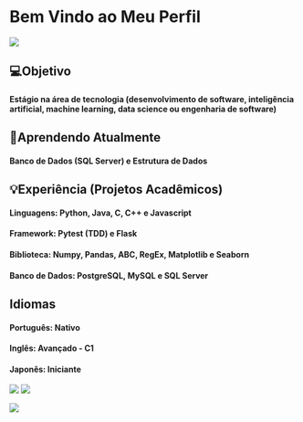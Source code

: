 # Bem Vindo ao Meu Perfil

<img src = "https://w0.peakpx.com/wallpaper/432/891/HD-wallpaper-rog-8-bit-republic-of-gamers-games-artist-artwork-digital-art-artstation.jpg">

## 💻Objetivo 
#### Estágio na área de tecnologia (desenvolvimento de software, inteligência artificial, machine learning, data science ou engenharia de software)

## 🔎Aprendendo Atualmente 
#### Banco de Dados (SQL Server) e Estrutura de Dados

## 💡Experiência (Projetos Acadêmicos)

#### Linguagens: Python, Java, C, C++ e Javascript
<!--
<p align = left>

<img src = "https://github.com/raul-rolim/raul-rolim/assets/69372064/44a8589e-9755-4249-897d-7f27a43068d7" width= 4%> 
<img src = "https://github.com/raul-rolim/raul-rolim/assets/69372064/2707a312-8531-4bbd-b77d-21101e2e4444" width= 4%>
<img src = "https://github.com/raul-rolim/raul-rolim/assets/69372064/0ce8f764-9cdf-4df0-939d-48a411e01909" width= 4%>
<img src = "https://github.com/raul-rolim/raul-rolim/assets/69372064/0d0a6de2-be0c-46de-9eb8-10bc86709a63" width= 4%>
-->
</p>

#### Framework: Pytest (TDD) e Flask
#### Biblioteca: Numpy, Pandas, ABC, RegEx, Matplotlib e Seaborn
#### Banco de Dados: PostgreSQL, MySQL e SQL Server

## Idiomas

#### Português: Nativo
#### Inglês: Avançado - C1
#### Japonês: Iniciante
<img src = "https://github-readme-stats.vercel.app/api?username=raul-rolim&theme=codeSTACKr"> <img src = "https://github-readme-stats.vercel.app/api/top-langs/?username=raul-rolim&layout=compact&theme=codeSTACKr" align = top>

<img src = "https://github-readme-streak-stats.herokuapp.com/?user=raul-rolim&theme=codeSTACKr">





<!--
**raul-rolim/raul-rolim** is a ✨ _special_ ✨ repository because its `README.md` (this file) appears on your GitHub profile.

Here are some ideas to get you started:

- 🔭 I’m currently working on ...
- 🌱 I’m currently learning ...
- 👯 I’m looking to collaborate on ...
- 🤔 I’m looking for help with ...
- 💬 Ask me about ...
- 📫 How to reach me: ...
- 😄 Pronouns: ...
- ⚡ Fun fact: ...
-->
